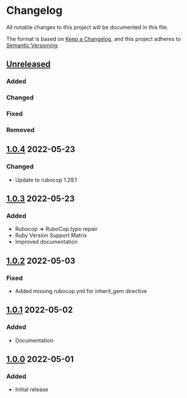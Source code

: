 # Changelog
All notable changes to this project will be documented in this file.

The format is based on [Keep a Changelog](https://keepachangelog.com/en/1.0.0/),
and this project adheres to [Semantic Versioning](https://semver.org/spec/v2.0.0.html).

## [Unreleased]
### Added

### Changed

### Fixed

### Removed

## [1.0.4] 2022-05-23
### Changed
* Update to rubocop 1.29.1

## [1.0.3] 2022-05-23
### Added
* Rubocop => RuboCop typo repair
* Ruby Version Support Matrix
* Improved documentation

## [1.0.2] 2022-05-03
### Fixed
* Added missing rubocop.yml for inherit_gem directive

## [1.0.1] 2022-05-02
### Added
* Documentation

## [1.0.0] 2022-05-01
### Added
* Initial release

[Unreleased]: https://github.com/rubocop-lts/rubocop-ruby3_0/compare/v1.0.4...HEAD
[1.0.4]: https://github.com/rubocop-lts/rubocop-ruby3_0/compare/v1.0.3...v1.0.4
[1.0.3]: https://github.com/rubocop-lts/rubocop-ruby3_0/compare/v1.0.2...v1.0.3
[1.0.2]: https://github.com/rubocop-lts/rubocop-ruby3_0/compare/v1.0.1...v1.0.2
[1.0.1]: https://github.com/rubocop-lts/rubocop-ruby3_0/compare/v1.0.0...v1.0.1
[1.0.0]: https://github.com/rubocop-lts/rubocop-ruby3_0/compare/251b24f1147b3a42a16465663be1f08c93e8affc...v1.0.0
